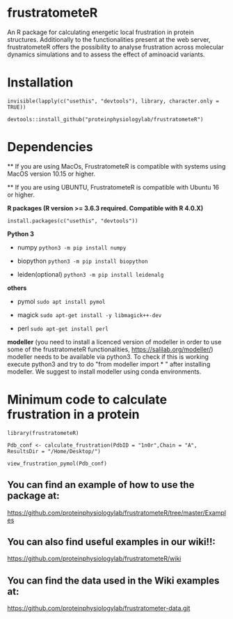 # frustratometeR
An R package for calculating energetic local frustration in protein structures. Additionally to the functionalities present at the web server, frustratometeR offers the possibility to analyse frustration across molecular dynamics simulations and to assess the effect of aminoacid variants.

# Installation 

`invisible(lapply(c("usethis", "devtools"), library, character.only = TRUE))`

`devtools::install_github("proteinphysiologylab/frustratometeR")`

# Dependencies

** If you are using MacOs, FrustratometeR is compatible with systems using MacOS version 10.15 or higher.

** If you are using UBUNTU, FrustratometeR is compatible with Ubuntu 16 or higher.


**R packages (R version >= 3.6.3 required. Compatible with R 4.0.X)**

`install.packages(c("usethis", "devtools"))`

**Python 3**

* numpy 
`python3 -m pip install numpy`

* biopython
`python3 -m pip install biopython`

* leiden(optional)
`python3 -m pip install leidenalg`

**others**

* pymol
`sudo apt install pymol`

* magick
`sudo apt-get install -y libmagick++-dev`

* perl
`sudo apt-get install perl`

**modeller**
(you need to install a licenced version of modeller in order to use some of the frustratometeR functionalities, https://salilab.org/modeller/)
modeller needs to be available via python3. To check if this is working execute python3 and try to do "from modeller import * " after installing modeller. We suggest to install modeller using conda environments. 

# Minimum code to calculate frustration in a protein
`library(frustratometeR)`

`Pdb_conf <- calculate_frustration(PdbID = "1n0r",Chain = "A",  ResultsDir = "/Home/Desktop/")`

`view_frustration_pymol(Pdb_conf)`

## **You can find an example of how to use the package at:**

https://github.com/proteinphysiologylab/frustratometeR/tree/master/Examples

## **You can also find useful examples in our wiki!!:**

https://github.com/proteinphysiologylab/frustratometeR/wiki

## **You can find the data used in the Wiki examples at:**

https://github.com/proteinphysiologylab/frustratometer-data.git
